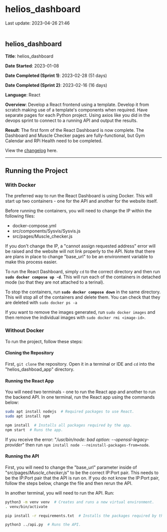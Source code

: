  # helios_dashboard
 
Last update: 2023-04-26 21:46
<br><br>

## helios_dashboard

**Title**: helios_dashboard

**Date Started**: 2023-01-08

**Date Completed (Sprint 1)**: 2023-02-28 (51 days)

**Date Completed (Sprint 2)**: 2023-02-16 (16 days)

**Language**: React

**Overview**: Develop a React frontend using a template. Develop it from scratch making use of a template's components when required. Have separate pages for each Python project. Using axios like you did in the devops sprint to connect to a running API and output the results.

**Result**: The first form of the React Dashboard is now complete. The Dashboard and Muscle Checker pages are fully-functional, but Gym Calendar and RPi Health need to be completed.

View the [changelog](changelog.md) here.

---

## Running the Project

### With Docker
The preferred way to run the React Dashboard is using Docker. This will start up two containers - one for the API and another for the website itself.

Before running the containers, you will need to change the IP within the following files:

- docker-compose.yml
- src/components/Sysvis/Sysvis.js
- src/pages/Muscle_checker.js

If you don't change the IP, a "cannot assign requested address" error will be raised and the website will not link properly to the API. Note that there are plans in place to change "base_url" to be an environment variable to make this process easier.

To run the React Dashboard, simply ` cd ` to the correct directory and then run **` sudo docker compose up -d `**. This will run each of the containers in detached mode (so that they are not attached to a terinal).

To stop the containers, run **` sudo docker compose down `** in the same directory. This will stop all of the containers and delete them. You can check that they are deleted with ` sudo docker ps -a `

If you want to remove the images generated, run ` sudo docker images ` and then remove the individual images with ` sudo docker rmi <image-id> `.

### Without Docker
To run the project, follow these steps:

#### Cloning the Repository
First, ` git clone ` the repository. Open it in a terminal or IDE and ` cd ` into the "helios_dashboad_app" directory.

#### Running the React App
You will need two terminals - one to run the React app and another to run the backend API. In one terminal, run the React app using the commands below:
``` bash
sudo apt install nodejs  # Required packages to use React.
sudo apt install npm

npm install  # Installs all packages required by the app.
npm start  # Runs the app.
```
If you receive the error: "*/usr/bin/node: bad option: --openssl-legacy-provider*" then run ` npm install node --reinstall-packages-from=node `.

#### Running the API
First, you will need to change the "base_url" parameter inside of "src/pages/*Muscle_checker.js*" to be the correct IP:Port pair. This needs to be the IP:Port pair that the API is run on. If you do not know the IP:Port pair, follow the steps below, change the file and then rerun the API.

In another terminal, you will need to run the API. Run:
``` bash
python3 -m venv venv  # Creates and runs a new virtual environment.
. venv/bin/activate

pip install -r requirements.txt  # Installs the packages required by the backend.

python3 ../api.py  # Runs the API.
```
